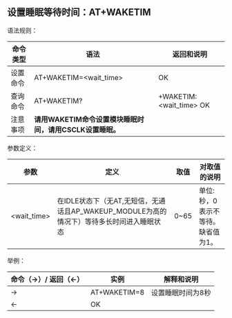 ## 设置睡眠等待时间：AT+WAKETIM

语法规则：

| 命令类型 | 语法                                                     | 返回和说明              |
| -------- | -------------------------------------------------------- | ----------------------- |
| 设置命令 | AT+WAKETIM=<wait_time>                                   | OK                      |
| 查询命令 | AT+WAKETIM?                                              | +WAKETIM:<wait_time> OK |
| 注意事项 | **请用WAKETIM命令设置模块睡眠时间，请用CSCLK设置睡眠。** |                         |

 

参数定义：

| 参数        | 定义                                                         | 取值 | 对取值的说明                          |
| ----------- | ------------------------------------------------------------ | ---- | ------------------------------------- |
| <wait_time> | 在IDLE状态下（无AT,无短信，无通话且AP_WAKEUP_MODULE为高的情况下）等待多长时间进入睡眠状态 | 0~65 | 单位:秒，0表示不等待。<br>缺省值为1。 |

 

举例：

| 命令（→）/  返回（←） | 实例         | 解释和说明        |
| --------------------- | ------------ | ----------------- |
| →                     | AT+WAKETIM=8 | 设置睡眠时间为8秒 |
| ←                     | OK           |                   |
